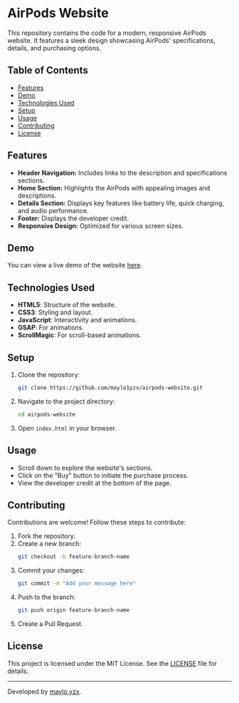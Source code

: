 # AirPods Website

This repository contains the code for a modern, responsive AirPods website. It features a sleek design showcasing AirPods' specifications, details, and purchasing options.

## Table of Contents
- [Features](#features)
- [Demo](#demo)
- [Technologies Used](#technologies-used)
- [Setup](#setup)
- [Usage](#usage)
- [Contributing](#contributing)
- [License](#license)

## Features
- **Header Navigation:** Includes links to the description and specifications sections.
- **Home Section:** Highlights the AirPods with appealing images and descriptions.
- **Details Section:** Displays key features like battery life, quick charging, and audio performance.
- **Footer:** Displays the developer credit.
- **Responsive Design:** Optimized for various screen sizes.

## Demo
You can view a live demo of the website [here](https://maylo1yzx.github.io/airpods-website/).

## Technologies Used
- **HTML5**: Structure of the website.
- **CSS3**: Styling and layout.
- **JavaScript**: Interactivity and animations.
- **GSAP**: For animations.
- **ScrollMagic**: For scroll-based animations.

## Setup
1. Clone the repository:
   ```bash
   git clone https://github.com/maylo1yzx/airpods-website.git
   ```
2. Navigate to the project directory:
   ```bash
   cd airpods-website
   ```
3. Open `index.html` in your browser.

## Usage
- Scroll down to explore the website's sections.
- Click on the "Buy" button to initiate the purchase process.
- View the developer credit at the bottom of the page.

## Contributing
Contributions are welcome! Follow these steps to contribute:
1. Fork the repository.
2. Create a new branch:
   ```bash
   git checkout -b feature-branch-name
   ```
3. Commit your changes:
   ```bash
   git commit -m "Add your message here"
   ```
4. Push to the branch:
   ```bash
   git push origin feature-branch-name
   ```
5. Create a Pull Request.

## License
This project is licensed under the MIT License. See the [LICENSE](LICENSE) file for details.

---
Developed by [maylo.yzx](https://github.com/maylo1yzx).

